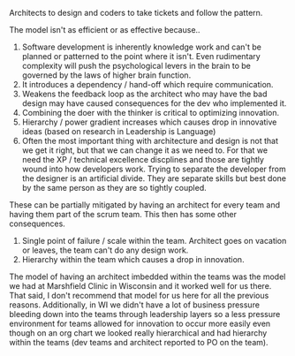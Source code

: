 Architects to design and coders to take tickets and follow the pattern.

The model isn't as efficient or as effective because..
1. Software development is inherently knowledge work and can't be planned or patterned to the point where it isn't.  Even rudimentary complexity will push the psychological levers in the brain to be governed by the laws of higher brain function. 
2. It introduces a dependency / hand-off which require communication.  
3. Weakens the feedback loop as the architect who may have the bad design may have caused consequences for the dev who implemented it.  
4. Combining the doer with the thinker is critical to optimizing innovation.
5. Hierarchy / power gradient increases which causes drop in innovative ideas (based on research in Leadership is Language)
6. Often the most important thing with architecture and design is not that we get it right, but that we can change it as we need to.  For that we need the XP / technical excellence discplines and those are tightly wound into how developers work.  Trying to separate the developer from the designer is an artificial divide.  They are separate skills but best done by the same person as they are so tightly coupled.

These can be partially mitigated by having an architect for every team and having them part of the scrum team.  This then has some other consequences.
1. Single point of failure / scale within the team.  Architect goes on vacation or leaves, the team can't do any design work.
2. Hierarchy within the team which causes a drop in innovation.

The model of having an architect imbedded within the teams was the model we had at Marshfield Clinic in Wisconsin and it worked well for us there.  That said, I don't recommend that model for us here for all the previous reasons.  Additionally, in WI we didn't have a lot of business pressure bleeding down into the teams through leadership layers so a less pressure environment for teams allowed for innovation to occur more easily even though on an org chart we looked really hierarchical and had hierarchy within the teams (dev teams and architect reported to PO on the team).
